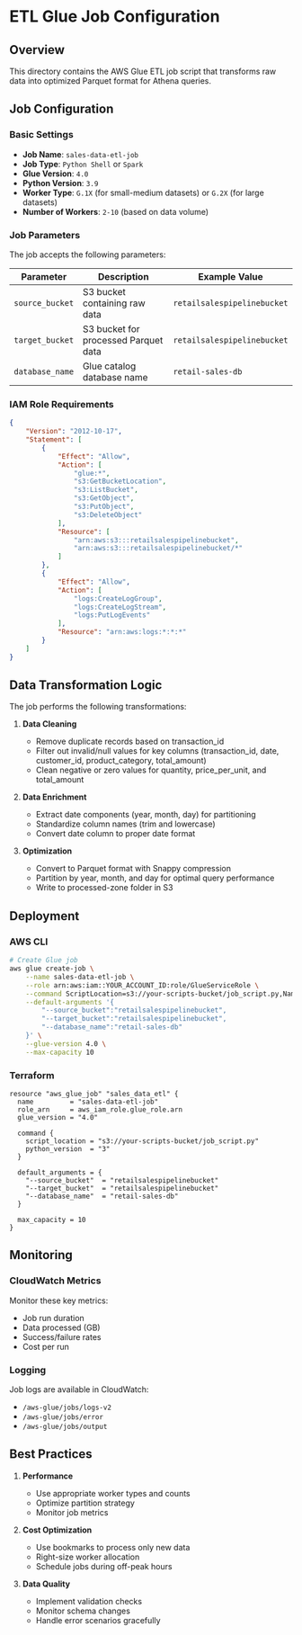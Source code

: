 # ETL Glue Job Configuration

## Overview

This directory contains the AWS Glue ETL job script that transforms raw data into optimized Parquet format for Athena queries.

## Job Configuration

### Basic Settings

- **Job Name**: `sales-data-etl-job`
- **Job Type**: `Python Shell` or `Spark`
- **Glue Version**: `4.0`
- **Python Version**: `3.9`
- **Worker Type**: `G.1X` (for small-medium datasets) or `G.2X` (for large datasets)
- **Number of Workers**: `2-10` (based on data volume)

### Job Parameters

The job accepts the following parameters:

| Parameter | Description | Example Value |
|-----------|-------------|---------------|
| `source_bucket` | S3 bucket containing raw data | `retailsalespipelinebucket` |
| `target_bucket` | S3 bucket for processed Parquet data | `retailsalespipelinebucket` |
| `database_name` | Glue catalog database name | `retail-sales-db` |

### IAM Role Requirements

```json
{
    "Version": "2012-10-17",
    "Statement": [
        {
            "Effect": "Allow",
            "Action": [
                "glue:*",
                "s3:GetBucketLocation",
                "s3:ListBucket",
                "s3:GetObject",
                "s3:PutObject",
                "s3:DeleteObject"
            ],
            "Resource": [
                "arn:aws:s3:::retailsalespipelinebucket",
                "arn:aws:s3:::retailsalespipelinebucket/*"
            ]
        },
        {
            "Effect": "Allow",
            "Action": [
                "logs:CreateLogGroup",
                "logs:CreateLogStream",
                "logs:PutLogEvents"
            ],
            "Resource": "arn:aws:logs:*:*:*"
        }
    ]
}
```

## Data Transformation Logic

The job performs the following transformations:

1. **Data Cleaning**
   - Remove duplicate records based on transaction_id
   - Filter out invalid/null values for key columns (transaction_id, date, customer_id, product_category, total_amount)
   - Clean negative or zero values for quantity, price_per_unit, and total_amount

2. **Data Enrichment**
   - Extract date components (year, month, day) for partitioning
   - Standardize column names (trim and lowercase)
   - Convert date column to proper date format

3. **Optimization**
   - Convert to Parquet format with Snappy compression
   - Partition by year, month, and day for optimal query performance
   - Write to processed-zone folder in S3

## Deployment

### AWS CLI

```bash
# Create Glue job
aws glue create-job \
    --name sales-data-etl-job \
    --role arn:aws:iam::YOUR_ACCOUNT_ID:role/GlueServiceRole \
    --command ScriptLocation=s3://your-scripts-bucket/job_script.py,Name=glueetl \
    --default-arguments '{
        "--source_bucket":"retailsalespipelinebucket",
        "--target_bucket":"retailsalespipelinebucket",
        "--database_name":"retail-sales-db"
    }' \
    --glue-version 4.0 \
    --max-capacity 10
```

### Terraform

```hcl
resource "aws_glue_job" "sales_data_etl" {
  name         = "sales-data-etl-job"
  role_arn     = aws_iam_role.glue_role.arn
  glue_version = "4.0"

  command {
    script_location = "s3://your-scripts-bucket/job_script.py"
    python_version  = "3"
  }

  default_arguments = {
    "--source_bucket"  = "retailsalespipelinebucket"
    "--target_bucket"  = "retailsalespipelinebucket"
    "--database_name"  = "retail-sales-db"
  }

  max_capacity = 10
}
```

## Monitoring

### CloudWatch Metrics

Monitor these key metrics:

- Job run duration
- Data processed (GB)
- Success/failure rates
- Cost per run

### Logging

Job logs are available in CloudWatch:
- `/aws-glue/jobs/logs-v2`
- `/aws-glue/jobs/error`
- `/aws-glue/jobs/output`

## Best Practices

1. **Performance**
   - Use appropriate worker types and counts
   - Optimize partition strategy
   - Monitor job metrics

2. **Cost Optimization**
   - Use bookmarks to process only new data
   - Right-size worker allocation
   - Schedule jobs during off-peak hours

3. **Data Quality**
   - Implement validation checks
   - Monitor schema changes
   - Handle error scenarios gracefully